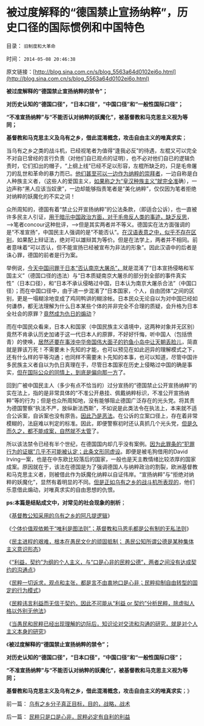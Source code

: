 # 被过度解释的“德国禁止宣扬纳粹”，历史口径的国际惯例和中国特色

目录： `旧制度和大革命` 

时间： `2014-05-08 20:46:38` 

原文链接：[http://blog.sina.com.cn/s/blog_5563a64d0102ei6o.html](http://blog.sina.com.cn/s/blog_5563a64d0102ei6o.html)

**被过度解释的“德国禁止宣扬纳粹的禁令”；**

**对历史认知的“德国口径”，“日本口径”，“中国口径”和“一般性国际口径”；**

**“不准宣扬纳粹”与“不能否认对纳粹的妖魔化”，被基督教和马克思主义视为等同；**

**基督教和马克思主义及乌有之乡，借此混淆概念，攻击自由主义的唯真求实**；

当乌有之乡之类的战斗机，已经视笔者为值得“逢我必反”的待遇，左棍又可以完全不对自已曾经的言行负责（对他们自已观点的证明），也不必对他们自已的逻辑负责时，它们扣出的帽子，“上纲上线”已经不足以形容，左棍所缺乏的，只是毛帝屠刀的乱世和革命的暴力而已。[他们甚至可以一边作为纳粹的崇拜者](../../../2010/7/10/中国传统愤青崇拜德国纳粹.md)，一边自称是白人种族主义者，（这些人的爱国主义，[如果称之为“皇汉种族主义”就完全准](../../../2013/12/9/中国自卑的民族主义的傻逼的霸权主义.md)确），一边声称“黑人应该当奴隶”，一边却能够指责笔者是“美化纳粹”，仅仅因为笔者拒绝对纳粹的妖魔化的不实之词！

众所周知的，德国有着“禁止公开宣扬纳粹”的公法条款，（即适合公诉），也一直被许多民主人引证，[用于暗示中国政治方面，对于毛帝反人类的事迹，缺乏反思](../../../2010/10/17/唯实求真打破谎言的大厦.md)，——>笔者concour这种批评，——>但是其实两者并不等义。德国实在法方面强调的是“不准宣扬”，中国民主人强调的是“不能否认”。[在汉语表意之中，似乎不存在区别](../../../2012/3/9/偷换概念，垄断语言，阻塞沟通.md)，如果配上辩证法，绝对可以雄辩其为等价。但是在法学上，两者并不相同。前者意味着“可以否认，但不能宣扬已经被宣布为非法的形象”。因此汉语中的后者是诛心罪，德国的前者是行为案。

举例说，[今天中国问罪于日本“否认南京大屠杀”，](../../../2014/3/5/无谣相控阵雷达侦听“光大乌龙指”的真相.md)就是混淆了“日本宣扬侵略和军国主义”（德国口径的违法）与“日本质疑南京大屠杀的部分到全部的事件真实性”（日本口径），和“日本不承认侵略过中国，日本认为南京大屠杀合法”（中国口径）；而在中国口径中，由于进一步混淆了“日本国家，个人，自由团体”之间的区别，更是一塌糊涂地变成了鸡同鸭讲的糊涂帐。日本民众无论自以为对中国已经如何谦恭，都无法理解为什么日本某些个体的并非完全不合理的质疑，会升格为日本全社会的原罪？[竟然成为仇日的煽动](../../../2012/10/1/私有制社会“摩擦／冲突”无大事，与公有制的分水岭.md)？

而在中国民众看来，日本人和国家（中国民族主义语境中，这两种对象并无区别）竟然不肯承认历史加诸于这一代日本人的原罪，不好好忏悔，听中国人（包括愤青）的使唤，[居然还要在事涉中华帝国伟大面子的钓鱼小岛中让天朝丢脸儿](../../../2012/9/10/钓鱼岛面子金贵的成本和价格.md)，简直就是罪该万死！不需要未卜先知的才能，也可以预见在如此迥异的理解模式之下，还有什么样的平等沟通；也同样不需要未卜先知的本事，也可以知道，尽管中国许多民族主义者自以为仇日真理在手，尽管日本国家在历史上侵略过中国的确是事实，[但在国际公众的同情上，到底是偏向那一方](../../../2009/12/13/“得道多助，失道寡助”.md)了。

回到广被中国民主人（多少有点不恰当的）过分宣扬的“德国禁止公开宣扬纳粹”的实在法上，指的是非常具体的“不准公开悬挂、佩戴纳粹标识，不准公开宣扬纳粹”等的行为；但是也众所周知地，没有能够阻止德国广泛存在的光头党。将其责为德国警察“执法不严，放纵新法西斯”，不如说是此类法令在执法上，本来就不适合公诉案，自诉案也没有原告。[因此乃是恶法](../../../2011/4/27/我国记者论证西方严厉管制互联网.md)。在公诉的立案口径上，存在着非常模糊的，法庭难以判定的标准。因此，即便警察初时还认真抓几个光头党，[但是久而久之，都不能成案，自然就不太管](../../../2013/7/15/法治社会根本没有“违法”概念.md)了。

所以该法禁令已经有半个世纪，在德国国内却几乎没有案例。[因为此罪条的“犯罪行为的证据”几乎不可能被认定；此条文形同虚设](../../../2013/7/15/法治社会根本没有“违法”概念.md)。即便是被毛狗借用的David
Irving一案，也是在中东欧比较落后的国家，一般也是天主教情绪比较浓厚的国家成案。原因就在于，该法在德国是为了强调德国人与纳粹政治的割裂，欧洲基督教和马克思主义者，则被借此作为妖魔化纳粹以自证伟岸。“宣扬纳粹”与“拒绝对纳粹的妖魔化”，显然有着明显的不同。[但是正如乌有之乡的战斗机所表现的](../../../2014/3/5/左棍的荒谬进化成合理的三个条件.md)，他们乐意借此煽动，对唯真求实的自由思想的仇恨。

**ps:本篇是结贴成文中，对常见的社会现象的剖析**；

《[基督教公知采用的乌有之乡的阿凡提逻辑](../../../2014/4/30/基督教公知的乌有之乡的阿凡提逻辑；.md)》

《[个体价值观依赖于“唯利是图法则”；基督教和马恩毛都是公有制的无私法则](../../../2014/5/1/看病难看病贵，因为中国的非公医疗的制度成本惊人.md)》

《[民主进程的艰难，根本在愚民文化的顽固抵制；
愚民公知所谓公德是某种集体主义意识形态](../../../2014/5/3/民主进程的艰难，根本在愚民文化的顽固抵制.md)》

《[“利益，契约”为纲的个人主义，与“口是心非的民粹公德”，两者之间没有达成契约的沟通点](../../../2014/5/4/民粹抵制任何契约！民粹诉求与自已无关，也与任何约法无关.md)》

《[民粹一切诉求，观点和主张，都是言不由衷地口是心非；民粹抑制自由转型的固定的行为模式](../../../2014/5/5/民粹一切诉求，观点和主张，都是言不由衷地口是心非；.md)》

《[民粹讳言利益而无信于契约，因此不可能从“利益
or 契约”分析民粹，除虚拟人格以外别无他法](../../../2014/5/6/民粹只是口是心非，民粹必定有自利的利益.md)》

《[当愚民和民粹已经出现理解的边际后，知识论对交流和沟通的研究，就是对个人主义本身的研究](../../../2014/5/7/民粹的主义就是反民主，如何令中国民主就能前进一大步；.md)》

《**被过度解释的“德国禁止宣扬纳粹的禁令”；**

**对历史认知的“德国口径”，“日本口径”，“中国口径”和“一般性国际口径”；**

**“不准宣扬纳粹”与“不能否认对纳粹的妖魔化”，被基督教和马克思主义视为等同；**

**基督教和马克思主义及乌有之乡，借此混淆概念，攻击自由主义的唯真求实**；》

前一篇： [乌有之乡分子真正目标，目的，战略，战术](../../../2014/5/9/乌有之乡分子真正目标，目的，战略，战术.md)

后一篇： [民粹只是口是心非，民粹必定有自利的利益](../../../2014/5/6/民粹只是口是心非，民粹必定有自利的利益.md)

